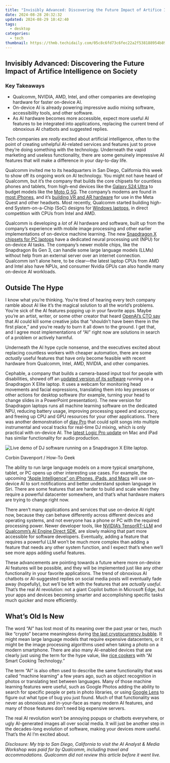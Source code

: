 ```yaml
---
title: "Invisibly Advanced: Discovering the Future Impact of Artifice Intelligence on Society"
date: 2024-08-28 20:32:32
updated: 2024-08-29 10:42:40
tags:
  - desktop
categories:
  - tech
thumbnail: https://thmb.techidaily.com/05c8c6fd73c6fec22a2f538188954b893a706bcf3ee5edf935baeb75dd083d47.jpg
---
```


## Invisibly Advanced: Discovering the Future Impact of Artifice Intelligence on Society

### Key Takeaways

* Qualcomm, NVIDIA, AMD, Intel, and other companies are developing hardware for faster on-device AI.
* On-device AI is already powering impressive audio mixing software, accessibility tools, and other software.
* As AI hardware becomes more accessible, expect more useful AI features to be integrated into applications, replacing the current trend of obnoxious AI chatbots and suggested replies.

 Tech companies are _really_ excited about artificial intelligence, often to the point of creating unhelpful AI-related services and features just to prove they’re doing something with the technology. Underneath the vapid marketing and useless functionality, there are some genuinely impressive AI features that will make a difference in your day-to-day life.

 Qualcomm invited me to its headquarters in San Diego, California this week to show off its ongoing work on AI technology. You might not have heard of Qualcomm, but it’s the company that builds the core chipsets for countless phones and tablets, from high-end devices like the [Galaxy S24 Ultra](https://vimeo-videos.techidaily.com/2024-approved-mastering-profit-strategies-for-vimeo-content-creators/) to budget models like the [Moto G 5G](https://amazon.com/dp/B0CWHXVLXG?tag=hotoge-20&ascsubtag=UUhtgUeUpU2003875&asc%5Frefurl=https%3A%2F%2Fwww.howtogeek.com%2Fthe-real-ai-revolution-will-be-invisible%2F&asc%5Fcampaign=Short-Term). The company’s modems are found in [most iPhones](https://9to5mac.com/2023/10/08/iphone-15-upgraded-5g-performance/), and it’s [building VR and AR hardware](https://instagram-video-files.techidaily.com/updated-navigating-instagram-hashtags-maximizing-post-exposure-and-engagement/) for use in the Meta Quest and other headsets. Most recently, Qualcomm started building high-end System-on-a-Chip (SoC) designs for [Windows laptops](https://change-location.techidaily.com/how-to-stop-my-spouse-from-spying-on-my-motorola-moto-g24-drfone-by-drfone-virtual-android/), in direct competition with CPUs from Intel and AMD.

 Qualcomm is developing a _lot_ of AI hardware and software, built up from the company’s experience with mobile image processing and other earlier implementations of on-device machine learning. The new [Snapdragon X chipsets for PC laptops](https://extra-skills.techidaily.com/updated-mobile-mastery-upgrade-photos-elevated-at-no-price/) have a dedicated neural processing unit (NPU) for on-device AI tasks. The company’s newer mobile chips, like the Snapdragon 8s Gen 3, can handle some large language models (LLMs) without help from an external server over an internet connection. Qualcomm isn’t alone here, to be clear—the latest laptop CPUs from AMD and Intel also have NPUs, and consumer Nvidia GPUs can also handle many on-device AI workloads.

##  Outside The Hype

 I know what you’re thinking. You’re tired of hearing every tech company ramble about AI like it’s the magical solution to all the world’s problems. You’re sick of the AI features popping up in your favorite apps. Maybe you’re an artist, writer, or some other creator that heard [OpenAI’s CTO say](https://fortune.com/2024/06/24/ai-creative-industry-jobs-losses-openai-cto-mira-murati-skill-displacement/) that AI could kill some creative jobs that “shouldn’t have been there in the first place,” and you’re ready to burn it all down to the ground. I get that, and I agree most implementations of “AI” right now are solutions in search of a problem or actively harmful.

 Underneath the AI hype cycle nonsense, and the executives excited about replacing countless workers with cheaper automation, there are some _actually_ useful features that have only become feasible with recent hardware from Qualcomm, Intel, AMD, NVIDIA, and other companies.

 Cephable, a company that builds a camera-based input tool for people with disabilities, showed off an [updated version of its software](https://cephable.com/2024/06/17/cephable-launches-windows-app-for-arm64-devices/) running on a Snapdragon X Elite laptop. It uses a webcam for monitoring head movements and facial expressions, translating them into key presses or other actions for desktop software (for example, turning your head to change slides in a PowerPoint presentation). The new version for Snapdragon laptops runs all machine learning software on the dedicated NPU, reducing battery usage, improving processing speed and accuracy, and freeing up CPU and GPU resources for your other applications. There was another demonstration of [djay Pro](https://apps.microsoft.com/detail/9p9rb7zf49xk?hl=en-US&gl=US) that could split songs into multiple instrumental and vocal tracks for real-time DJ mixing, which is only practical with on-device AI. The [latest Logic Pro update](https://www.macrumors.com/2024/05/13/apple-releases-logic-pro-ai-update/) on Mac and iPad has similar functionality for audio production.

![Live demo of DJ software running on a Snapdragon X Elite laptop.](https://static1.howtogeekimages.com/wordpress/wp-content/uploads/2024/06/qualcomm.jpg) 

Corbin Davenport / How-To Geek

 The ability to run large language models on a more typical smartphone, tablet, or PC opens up other interesting use cases. For example, the upcoming [“Apple Intelligence” on iPhones, iPads, and Macs](https://some-techniques.techidaily.com/new-from-streaming-to-savings-preserving-your-internet-tunes/) will use on-device AI to sort notifications and better understand spoken language in Siri. There are some features that are harder to build and scale when they require a powerful datacenter somewhere, and that’s what hardware makers are trying to change right now.

 There aren’t many applications and services that use on-device AI right now, because they can behave differently across different devices and operating systems, and not everyone has a phone or PC with the required processing power. Newer developer tools, like [NVIDIA’s TensorRT-LLM](https://blogs.nvidia.com/blog/ignite-rtx-ai-tensorrt-llm-chat-api/) and [Qualcomm’s AI Engine Direct SDK](https://www.qualcomm.com/developer/software/qualcomm-ai-engine-direct-sdk), are slowly making that part more accessible for software developers. Eventually, adding a feature that requires a powerful LLM won’t be much more complex than adding a feature that needs any other system function, and I expect that’s when we’ll see more apps adding useful features.

 These advancements are pointing towards a future where more on-device AI features will be possible, and they will be implemented just like any other functionality in your favorite applications. The trend of obnoxious AI chatbots or AI-suggested replies on social media posts will eventually fade away (hopefully), but we’ll be left with the features that are _actually useful_. That’s the real AI revolution: not a giant Copilot button in Microsoft Edge, but your apps and devices becoming smarter and accomplishing specific tasks much quicker and more efficiently.

##  What’s Old Is New

 The word “AI” has lost most of its meaning over the past year or two, much like “crypto” became meaningless during [the last cryptocurrency bubble](https://en.wikipedia.org/wiki/Cryptocurrency%5Fbubble#2020%E2%80%932022%5Fcryptocurrency%5Fbubble). It might mean large language models that require expensive datacenters, or it might be the image processing algorithms used when taking a photo on a modern smartphone. There are also many AI-enabled devices that are clearly just using the term for the hype value, like [rice cookers](https://www.youtube.com/watch?v=F%5FHOrMmWoMA) with “AI Smart Cooking Technology.”

 The term “AI” is also often used to describe the same functionality that was called “machine learning” a few years ago, such as object recognition in photos or translating text between languages. Many of those machine learning features were useful, such as Google Photos adding the ability to search for specific people or pets in photo libraries, or using [Google Lens](https://facebook-clips.techidaily.com/new-in-2024-securing-your-videos-on-facebook-pc-plus-android-methods/) to figure out what type of bug you just found. Much of that functionality was never as obnoxious and in-your-face as many modern AI features, and many of those features don’t need big expensive servers.

 The real AI revolution won’t be annoying popups or chatbots everywhere, or ugly AI-generated images all over social media. It will just be another step in the decades-long evolution of software, making your devices more useful. That’s the AI I’m excited about.

_Disclosure: My trip to San Diego, California to visit the AI Analyst & Media Workshop was paid for by Qualcomm, including travel and accommodations. Qualcomm did not review this article before it went live._

<ins class="adsbygoogle"
     style="display:block"
     data-ad-format="autorelaxed"
     data-ad-client="ca-pub-7571918770474297"
     data-ad-slot="1223367746"></ins>



<ins class="adsbygoogle"
     style="display:block"
     data-ad-client="ca-pub-7571918770474297"
     data-ad-slot="8358498916"
     data-ad-format="auto"
     data-full-width-responsive="true"></ins>
